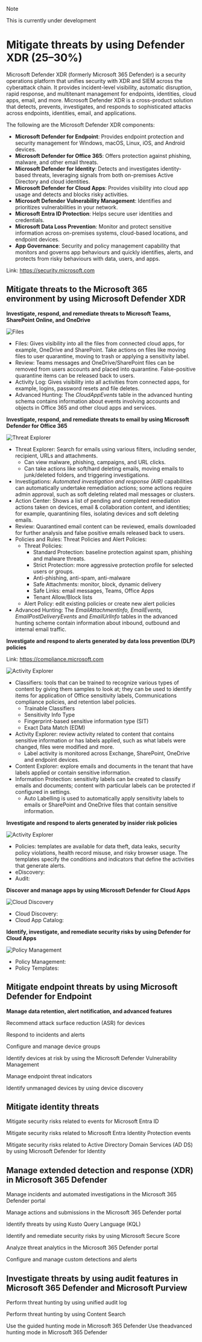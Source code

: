 > [!NOTE]
> This is currently under development
# Mitigate threats by using Defender XDR (25–30%)
Microsoft Defender XDR (formerly Microsoft 365 Defender) is a security operations platform that unifies security with XDR and SIEM across the cyberattack chain. It provides incident-level visibility, automatic disruption, rapid response, and multitenant management for endpoints, identities, cloud apps, email, and more. Microsoft Defender XDR is a cross-product solution that detects, prevents, investigates, and responds to sophisticated attacks across endpoints, identities, email, and applications.

The following are the Microsoft Defender XDR components:
- **Microsoft Defender for Endpoint**: Provides endpoint protection and security management for Windows, macOS, Linux, iOS, and Android devices.
- **Microsoft Defender for Office 365**: Offers protection against phishing, malware, and other email threats.
- **Microsoft Defender for Identity**: Detects and investigates identity-based threats, leveraging signals from both on-premises Active Directory and cloud identities.
- **Microsoft Defender for Cloud Apps**: Provides visibility into cloud app usage and detects and blocks risky activities.
- **Microsoft Defender Vulnerability Management**: Identifies and prioritizes vulnerabilities in your network.
- **Microsoft Entra ID Protection**: Helps secure user identities and credentials.
- **Microsoft Data Loss Prevention**: Monitor and protect sensitive information across on-premises systems, cloud-based locations, and endpoint devices.
- **App Governance**: Security and policy management capability that monitors and governs app behaviours and quickly identifies, alerts, and protects from risky behaviours with data, users, and apps.

Link: https://security.microsoft.com

## Mitigate threats to the Microsoft 365 environment by using Microsoft Defender XDR
**Investigate, respond, and remediate threats to Microsoft Teams, SharePoint Online, and OneDrive**

![Files](https://github.com/alfonso-greenbrook/SC-200-Microsoft-Security-Operations-Analyst/blob/ecbf986b428f0eb3cb2bd9a979c4ae9f486845ba/Part1-Defender-XDR/Files.png?raw=true)
- Files: Gives visibility into all the files from connected cloud apps, for example, OneDrive and SharePoint. Take actions on files like moving files to user quarantine, moving to trash or applying a sensitivity label.
- Review: Teams messages and OneDrive/SharePoint files can be removed from users accounts and placed into quarantine. False-positive quarantine items can be released back to users.
- Activity Log: Gives visibility into all activities from connected apps, for example, logins, password resets and file deletes.
- Advanced Hunting: The _CloudAppEvents_ table in the advanced hunting schema contains information about events involving accounts and objects in Office 365 and other cloud apps and services. 

**Investigate, respond, and remediate threats to email by using Microsoft Defender for Office 365**

![Threat Explorer](https://github.com/alfonso-greenbrook/SC-200-Microsoft-Security-Operations-Analyst/blob/ef6ff4e35ce94d2629a03688ee43470f26a4bc47/Part1-Defender-XDR/Threat_Explorer.png?raw=true)
- Threat Explorer: Search for emails using various filters, including sender, recipient, URLs and attachments.
  - Can view malware, phishing, campaigns, and URL clicks.
  - Can take actions like soft/hard deleting emails, moving emails to junk/deleted folders, and triggering investigations. 
- Investigations: _Automated investigation and response (AIR)_ capabilities can automatically undertake remediation actions; some actions require admin approval, such as soft deleting related mail messages or clusters.
- Action Center: Shows a list of pending and completed remediation actions taken on devices, email & collaboration content, and identities; for example, quarantining files, isolating devices and soft deleting emails. 
- Review: Quarantined email content can be reviewed, emails downloaded for further analysis and false positive emails released back to users. 
- Policies and Rules: Threat Policies and Alert Policies:
  - Threat Policies:
    - Standard Protection: baseline protection against spam, phishing and malware threats.
    - Strict Protection: more aggressive protection profile for selected users or groups.
    - Anti-phishing, anti-spam, anti-malware
    - Safe Attachments: monitor, block, dynamic delivery
    - Safe Links: email messages, Teams, Office Apps
    - Tenant Allow/Block lists
  - Alert Policy: edit existing policies or create new alert policies
- Advanced Hunting: The _EmailAttachmentInfo, EmailEvents, EmailPostDeliveryEvents_ and _EmailUrlInfo_ tables in the advanced hunting scheme contain information about inbound, outbound and internal email traffic. 

**Investigate and respond to alerts generated by data loss prevention (DLP) policies**

Link: https://compliance.microsoft.com

![Activity Explorer](https://github.com/alfonso-greenbrook/SC-200-Microsoft-Security-Operations-Analyst/blob/576c23e3378360c27fd3bf8d949d129b4e7a0ebf/Part1-Defender-XDR/Activity_Explorer.png?raw=true)
- Classifiers: tools that can be trained to recognize various types of content by giving them samples to look at; they can be used to identify items for application of Office sensitivity labels, Communications compliance policies, and retention label policies.
  - Trainable Classifiers
  - Sensitivity Info Type
  - Fingerprint-based sensitive information type (SIT)
  - Exact Data Match (EDM)
- Activity Explorer: review activity related to content that contains sensitive information or has labels applied, such as what labels were changed, files were modified and more.
  - Label activity is monitored across Exchange, SharePoint, OneDrive and endpoint devices. 
- Content Explorer: explore emails and documents in the tenant that have labels applied or contain sensitive information. 
- Information Protection: sensitivity labels can be created to classify emails and documents; content with particular labels can be protected if configured in settings.
  - Auto Labelling is used to automatically apply sensitivity labels to emails or SharePoint and OneDrive files that contain sensitive information. 

**Investigate and respond to alerts generated by insider risk policies**

![Activity Explorer](https://github.com/alfonso-greenbrook/SC-200-Microsoft-Security-Operations-Analyst/blob/81a8f500b829aa4993289cf39bb421f1c46f7c26/Part1-Defender-XDR/Insider%20Risk%20Policies.png?raw=true)
- Policies: templates are available for data theft, data leaks, security policy violations, health record misuse, and risky browser usage. The templates specify the conditions and indicators that define the activities that generate alerts.  
- eDiscovery:
- Audit:

**Discover and manage apps by using Microsoft Defender for Cloud Apps**

![Cloud Discovery](https://github.com/alfonso-greenbrook/SC-200-Microsoft-Security-Operations-Analyst/blob/2ae9c80299617c0f9d693d942ef776e36f45ab09/Part1-Defender-XDR/Cloud%20Discovery.png?raw=true)
- Cloud Discovery:
- Cloud App Catalog:

**Identify, investigate, and remediate security risks by using Defender for Cloud Apps**

![Policy Management](https://github.com/alfonso-greenbrook/SC-200-Microsoft-Security-Operations-Analyst/blob/2ae9c80299617c0f9d693d942ef776e36f45ab09/Part1-Defender-XDR/Policy%20Management.png?raw=true)
- Policy Management:
- Policy Templates:

## Mitigate endpoint threats by using Microsoft Defender for Endpoint
**Manage data retention, alert notification, and advanced features**

Recommend attack surface reduction (ASR) for devices

Respond to incidents and alerts

Configure and manage device groups

Identify devices at risk by using the Microsoft Defender Vulnerability Management

Manage endpoint threat indicators

Identify unmanaged devices by using device discovery

## Mitigate identity threats
Mitigate security risks related to events for Microsoft Entra ID

Mitigate security risks related to Microsoft Entra Identity Protection events

Mitigate security risks related to Active Directory Domain Services (AD DS) by using Microsoft Defender for Identity

## Manage extended detection and response (XDR) in Microsoft 365 Defender
Manage incidents and automated investigations in the Microsoft 365 Defender portal

Manage actions and submissions in the Microsoft 365 Defender portal

Identify threats by using Kusto Query Language (KQL)

Identify and remediate security risks by using Microsoft Secure Score

Analyze threat analytics in the Microsoft 365 Defender portal

Configure and manage custom detections and alerts

## Investigate threats by using audit features in Microsoft 365 Defender and Microsoft Purview
Perform threat hunting by using unified audit log

Perform threat hunting by using Content Search

Use the guided hunting mode in Microsoft 365 Defender
Use theadvanced hunting mode in Microsoft 365 Defender
